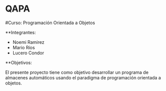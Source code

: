 # QAPA
#Curso: Programación Orientada a Objetos

**Integrantes: 

- Noemi Ramirez
- Mario Ríos
- Lucero Condor

**Objetivos: 

El presente proyecto tiene como objetivo desarrollar un programa de almacenes automáticos usando el paradigma de programación orientada a objetos.
